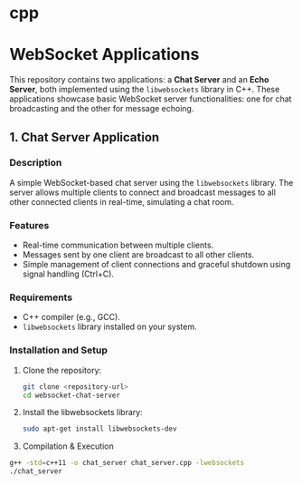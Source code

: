 # cpp

# WebSocket Applications

This repository contains two applications: a **Chat Server** and an **Echo Server**, both implemented using the `libwebsockets` library in C++. These applications showcase basic WebSocket server functionalities: one for chat broadcasting and the other for message echoing.

## 1. Chat Server Application

### Description
A simple WebSocket-based chat server using the `libwebsockets` library. The server allows multiple clients to connect and broadcast messages to all other connected clients in real-time, simulating a chat room.

### Features
- Real-time communication between multiple clients.
- Messages sent by one client are broadcast to all other clients.
- Simple management of client connections and graceful shutdown using signal handling (Ctrl+C).

### Requirements
- C++ compiler (e.g., GCC).
- `libwebsockets` library installed on your system.

### Installation and Setup

1. Clone the repository:
   ```bash
   git clone <repository-url>
   cd websocket-chat-server
2. Install the libwebsockets library:
   ```bash
   sudo apt-get install libwebsockets-dev
3. Compilation & Execution
  ```bash
  g++ -std=c++11 -o chat_server chat_server.cpp -lwebsockets
  ./chat_server

